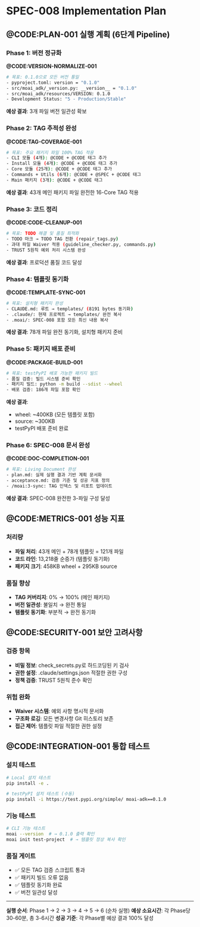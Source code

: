 # SPEC-008 Implementation Plan

## @CODE:PLAN-001 실행 계획 (6단계 Pipeline)

### Phase 1: 버전 정규화
**@CODE:VERSION-NORMALIZE-001**
```bash
# 목표: 0.1.0으로 모든 버전 통일
- pyproject.toml: version = "0.1.0"
- src/moai_adk/_version.py: __version__ = "0.1.0"
- src/moai_adk/resources/VERSION: 0.1.0
- Development Status: "5 - Production/Stable"
```

**예상 결과**: 3개 파일 버전 일관성 확보

### Phase 2: TAG 추적성 완성
**@CODE:TAG-COVERAGE-001**
```bash
# 목표: 주요 패키지 파일 100% TAG 적용
- CLI 모듈 (4개): @CODE + @CODE 태그 추가
- Install 모듈 (4개): @CODE + @CODE 태그 추가
- Core 모듈 (25개): @CODE + @CODE 태그 추가
- Commands + Utils (6개): @CODE + @SPEC + @CODE 태그
- Main 패키지 (3개): @CODE + @CODE 태그
```

**예상 결과**: 43개 메인 패키지 파일 완전한 16-Core TAG 적용

### Phase 3: 코드 정리
**@CODE:CODE-CLEANUP-001**
```bash
# 목표: TODO 해결 및 품질 최적화
- TODO 마크 → TODO TAG 전환 (repair_tags.py)
- 과대 파일 Waiver 적용 (guideline_checker.py, commands.py)
- TRUST 5원칙 예외 처리 시스템 완성
```

**예상 결과**: 프로덕션 품질 코드 달성

### Phase 4: 템플릿 동기화
**@CODE:TEMPLATE-SYNC-001**
```bash
# 목표: 설치형 패키지 완성
- CLAUDE.md: 루트 → templates/ (8191 bytes 동기화)
- .claude/: 현재 프로젝트 → templates/ 완전 복사
- .moai/: SPEC-008 포함 모든 최신 내용 복사
```

**예상 결과**: 78개 파일 완전 동기화, 설치형 패키지 준비

### Phase 5: 패키지 배포 준비
**@CODE:PACKAGE-BUILD-001**
```bash
# 목표: testPyPI 배포 가능한 패키지 빌드
- 품질 검증: 빌드 시스템 준비 확인
- 패키지 빌드: python -m build --sdist --wheel
- 배포 검증: 186개 파일 포함 확인
```

**예상 결과**:
- wheel: ~400KB (모든 템플릿 포함)
- source: ~300KB
- testPyPI 배포 준비 완료

### Phase 6: SPEC-008 문서 완성
**@CODE:DOC-COMPLETION-001**
```bash
# 목표: Living Document 완성
- plan.md: 실제 실행 결과 기반 계획 문서화
- acceptance.md: 검증 기준 및 성공 지표 정의
- /moai:3-sync: TAG 인덱스 및 리포트 업데이트
```

**예상 결과**: SPEC-008 완전한 3-파일 구성 달성

## @CODE:METRICS-001 성능 지표

### 처리량
- **파일 처리**: 43개 메인 + 78개 템플릿 = 121개 파일
- **코드 라인**: 13,218줄 순증가 (템플릿 동기화)
- **패키지 크기**: 458KB wheel + 295KB source

### 품질 향상
- **TAG 커버리지**: 0% → 100% (메인 패키지)
- **버전 일관성**: 불일치 → 완전 통일
- **템플릿 동기화**: 부분적 → 완전 동기화

## @CODE:SECURITY-001 보안 고려사항

### 검증 항목
- **비밀 정보**: check_secrets.py로 하드코딩된 키 검사
- **권한 설정**: .claude/settings.json 적절한 권한 구성
- **정책 검증**: TRUST 5원칙 준수 확인

### 위험 완화
- **Waiver 시스템**: 예외 사항 명시적 문서화
- **구조화 로깅**: 모든 변경사항 Git 히스토리 보존
- **접근 제어**: 템플릿 파일 적절한 권한 설정

## @CODE:INTEGRATION-001 통합 테스트

### 설치 테스트
```bash
# Local 설치 테스트
pip install -e .

# testPyPI 설치 테스트 (수동)
pip install -i https://test.pypi.org/simple/ moai-adk==0.1.0
```

### 기능 테스트
```bash
# CLI 기능 테스트
moai --version  # → 0.1.0 출력 확인
moai init test-project  # → 템플릿 정상 복사 확인
```

### 품질 게이트
- ✅ 모든 TAG 검증 스크립트 통과
- ✅ 패키지 빌드 오류 없음
- ✅ 템플릿 동기화 완료
- ✅ 버전 일관성 달성

---

**실행 순서**: Phase 1 → 2 → 3 → 4 → 5 → 6 (순차 실행)
**예상 소요시간**: 각 Phase당 30-60분, 총 3-6시간
**성공 기준**: 각 Phase별 예상 결과 100% 달성